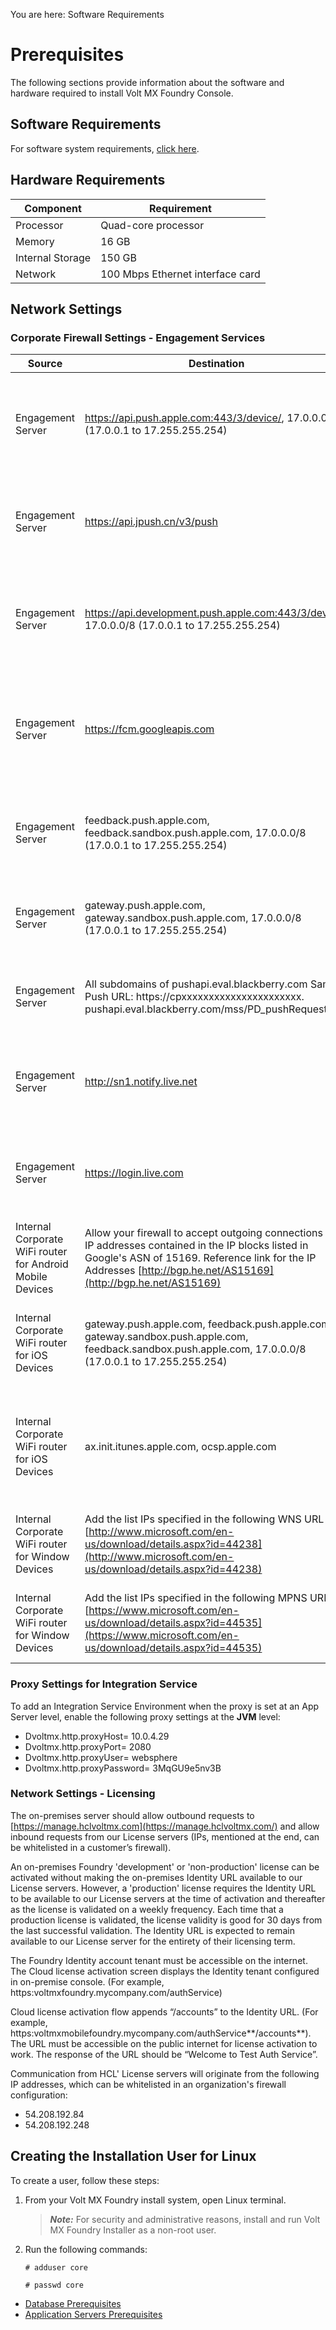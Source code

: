                            

You are here: Software Requirements 

Prerequisites
=============

The following sections provide information about the software and hardware required to install Volt MX Foundry Console.

Software Requirements
---------------------

For software system requirements, [click here](../../../Foundry/voltmxfoundry_supported_devices_os_browsers/Content/Introduction.md).

Hardware Requirements
---------------------

  
| Component | Requirement |
| --- | --- |
| Processor | Quad-core processor |
| Memory | 16 GB |
| Internal Storage | 150 GB |
| Network | 100 Mbps Ethernet interface card |

Network Settings
----------------

### Corporate Firewall Settings - Engagement Services

  
| Source | Destination | Ports | Protocol | Direction | Action | Description |
| --- | --- | --- | --- | --- | --- | --- |
| Engagement Server | https://api.push.apple.com:443/3/device/, 17.0.0.0/8 (17.0.0.1 to 17.255.255.254) | 443 | TCP | Both | Allow | Allow the Engagement Server to access Apple APNS HTTP2 production URL |
| Engagement Server | https://api.jpush.cn/v3/push | 443 | TCP | Outbound | Allow | Allow the Engagement Server to access the JPush notification server URL |
| Engagement Server | https://api.development.push.apple.com:443/3/device/, 17.0.0.0/8 (17.0.0.1 to 17.255.255.254) | 443 | TCP | Both | Allow | Allow the Engagement Server to access Apple APNS HTTP2 development URL |
| Engagement Server | https://fcm.googleapis.com | 443 | TCP | Outbound | Allow | Allow the Engagement Server to access Firebase Cloud Messaging (FCM) service |
| Engagement Server | feedback.push.apple.com, feedback.sandbox.push.apple.com, 17.0.0.0/8 (17.0.0.1 to 17.255.255.254) | 2196 | TCP | Outbound | Allow | Allow the Engagement Server to access APNS feedback service |
| Engagement Server | gateway.push.apple.com, gateway.sandbox.push.apple.com, 17.0.0.0/8 (17.0.0.1 to 17.255.255.254) | 2195 | TCP | Outbound | Allow | Allow the Engagement Server to access Apple's APNS |
| Engagement Server | All subdomains of pushapi.eval.blackberry.com Sample Push URL: https://cpxxxxxxxxxxxxxxxxxxxxxx. pushapi.eval.blackberry.com/mss/PD\_pushRequest | 443 | TCP | Outbound | Allow | Allow connect to Blackberry Cloud through this port |
| Engagement Server | http://sn1.notify.live.net | 443 | TCP | Outbound | Allow | Allow connect to Windows Cloud (MPNS) through this port |
| Engagement Server | https://login.live.com | 443 | TCP | Outbound | Allow | Allow connect to Windows Cloud (WNS) through this port |
| Internal Corporate WiFi router for Android Mobile Devices | Allow your firewall to accept outgoing connections to all IP addresses contained in the IP blocks listed in Google's ASN of 15169. Reference link for the IP Addresses [http://bgp.he.net/AS15169](http://bgp.he.net/AS15169) | 5228, 5229,5230 | TCP, HTTP, HTTPS, UDP | Both | Allow | Android devices will connect to GCM through this port |
| Internal Corporate WiFi router for iOS Devices | gateway.push.apple.com, feedback.push.apple.com, gateway.sandbox.push.apple.com, feedback.sandbox.push.apple.com, 17.0.0.0/8 (17.0.0.1 to 17.255.255.254) | 5223 | TCP | Both | Allow | Apple devices connect to APNS servers through this port |
| Internal Corporate WiFi router for iOS Devices | ax.init.itunes.apple.com, ocsp.apple.com | 80, 443 | TCP | Both | Allow | Apple devices will connect to public Apple OCSP and iTunes service through this port |
| Internal Corporate WiFi router for Window Devices | Add the list IPs specified in the following WNS URL [http://www.microsoft.com/en-us/download/details.aspx?id=44238](http://www.microsoft.com/en-us/download/details.aspx?id=44238) |   | TCP, HTTP, HTTPS, UDP | Both | Allow | Windows devices will connect to WNS through this port |
| Internal Corporate WiFi router for Window Devices | Add the list IPs specified in the following MPNS URL: [https://www.microsoft.com/en-us/download/details.aspx?id=44535](https://www.microsoft.com/en-us/download/details.aspx?id=44535) |   | TCP, HTTP, HTTPS, UDP | Both | Allow | Windows devices will connect to MPNS through this port |

### Proxy Settings for Integration Service

To add an Integration Service Environment when the proxy is set at an App Server level, enable the following proxy settings at the **JVM** level:

*   Dvoltmx.http.proxyHost= 10.0.4.29
*   Dvoltmx.http.proxyPort= 2080
*   Dvoltmx.http.proxyUser= websphere
*   Dvoltmx.http.proxyPassword= 3MqGU9e5nv3B

### Network Settings - Licensing              

The on-premises server should allow outbound requests to [https://manage.hclvoltmx.com](https://manage.hclvoltmx.com/) and allow inbound requests from our License servers (IPs, mentioned at the end, can be whitelisted in a customer’s firewall).

An on-premises Foundry 'development' or 'non-production' license can be activated without making the on-premises Identity URL available to our License servers. However, a 'production' license requires the Identity URL to be available to our License servers at the time of activation and thereafter as the license is validated on a weekly frequency. Each time that a production license is validated, the license validity is good for 30 days from the last successful validation. The Identity URL is expected to remain available to our License server for the entirety of their licensing term.

The Foundry Identity account tenant must be accessible on the internet. The Cloud license activation screen displays the Identity tenant configured in on-premise console. (For example, https:voltmxfoundry.mycompany.com/authService)

Cloud license activation flow appends “/accounts” to the Identity URL. (For example, https:voltmxmobilefoundry.mycompany.com/authService**/accounts**). The URL must be accessible on the public internet for license activation to work. The response of the URL should be “Welcome to Test Auth Service”.

Communication from HCL' License servers will originate from the following IP addresses, which can be whitelisted in an organization's firewall configuration:

*   54.208.192.84
*   54.208.192.248

Creating the Installation User for Linux
----------------------------------------

To create a user, follow these steps:

1.  From your Volt MX Foundry install system, open Linux terminal.
    
    > **_Note:_** For security and administrative reasons, install and run Volt MX Foundry Installer as a non-root user.
    
2.  Run the following commands:
    
    `# adduser core`  
      
    `# passwd core`
    
*   [Database Prerequisites](DB_PRe-reqs.md)
*   [Application Servers Prerequisites](AppServ_Prerequisites.md)
